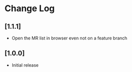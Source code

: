 # Change Log

## [1.1.1]
- Open the MR list in browser even not on a feature branch

## [1.0.0]

- Initial release